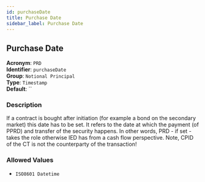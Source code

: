 ```yaml
---
id: purchaseDate
title: Purchase Date
sidebar_label: Purchase Date
---
```


## Purchase Date

**Acronym**: `PRD`  
**Identifier**: `purchaseDate`  
**Group**: `Notional Principal`  
**Type**: `Timestamp`  
**Default**: ``  

### Description
If a contract is bought after initiation (for example a bond on the secondary market) this date has to be set. It refers to the date at which the payment (of PPRD) and transfer of the security happens. In other words, PRD - if set - takes the role otherwise IED has from a cash flow perspective. 
Note, CPID of the CT is not the counterparty of the transaction!

### Allowed Values
- `ISO8601 Datetime`
